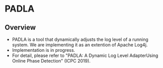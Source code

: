 # PADLA
## Overview
* PADLA is a tool that dynamically adjusts the log level of a running system. We are implementing it as an extention of Apache Log4j.
* Implementation is in progress.
* For detail, please refer to "PADLA: A Dynamic Log Level AdapterUsing Online Phase Detection" (ICPC 2019).
